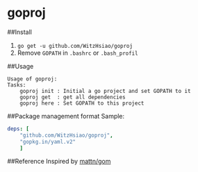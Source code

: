 # goproj

##Install
1. ```go get -u github.com/WitzHsiao/goproj```
2. Remove ```GOPATH``` in ```.bashrc``` or ```.bash_profil```

##Usage
```
Usage of goproj:
Tasks:
	goproj init : Initial a go project and set GOPATH to it
	goproj get  : get all dependencies
	goproj here : Set GOPATH to this project
```
##Package management format
Sample:
``` yml
deps: [
	"github.com/WitzHsiao/goproj", 
	"gopkg.in/yaml.v2"
	]
```
##Reference
Inspired by [mattn/gom](https://github.com/mattn/gom)
